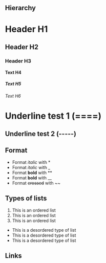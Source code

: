 ## Hierarchy
# Header H1
## Header H2
### Header H3
#### Text H4
##### Text H5
###### Text H6

Underline test 1 (====)
=

Underline test 2 (-----)
-
## Format
- Format *italic* with  *
- Format _italic_ with  _
- Format **bold** with  **
- Format __bold__ with  __
- Format ~~crossed~~ with  ~~

## Types of lists
1. This is an ordered list
1. This is an ordered list
1. This is an ordered list

- This is a desordered type of list
- This is a desordered type of list
- This is a desordered type of list

## Links
